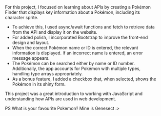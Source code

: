 For this project, I focused on learning about APIs by creating a Pokémon Finder that displays key information about a Pokémon, including its character sprite.

- To achieve this, I used async/await functions and fetch to retrieve data from the API and display it on the website.
- For added polish, I incorporated Bootstrap to improve the front-end design and layout.
- When the correct Pokémon name or ID is entered, the relevant information is displayed. If an incorrect name is entered, an error message appears.
- The Pokémon can be searched either by name or ID number. Additionally, the app accounts for Pokémon with multiple types, handling type arrays appropriately.
- As a bonus feature, I added a checkbox that, when selected, shows the Pokémon in its shiny form.

This project was a great introduction to working with JavaScript and understanding how APIs are used in web development.

PS What is your favourite Pokemon? Mine is Genesect :>

